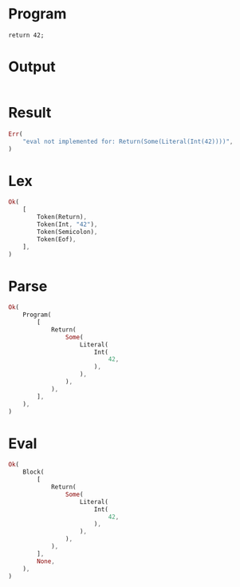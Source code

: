# Program

```rustleaf
return 42;
```

# Output

```

```

# Result

```rust
Err(
    "eval not implemented for: Return(Some(Literal(Int(42))))",
)
```

# Lex

```rust
Ok(
    [
        Token(Return),
        Token(Int, "42"),
        Token(Semicolon),
        Token(Eof),
    ],
)
```

# Parse

```rust
Ok(
    Program(
        [
            Return(
                Some(
                    Literal(
                        Int(
                            42,
                        ),
                    ),
                ),
            ),
        ],
    ),
)
```

# Eval

```rust
Ok(
    Block(
        [
            Return(
                Some(
                    Literal(
                        Int(
                            42,
                        ),
                    ),
                ),
            ),
        ],
        None,
    ),
)
```
